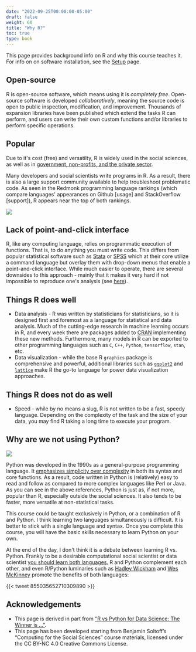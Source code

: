 ```yaml
---
date: "2022-09-25T00:00:00-05:00"
draft: false
weight: 60
title: "Why R?"
toc: true
type: book
---
```




This page provides background info on R and why this course teaches it. For info on on software installation, see the [Setup](https://computing-soc-sci.netlify.app/setup/) page.

## Open-source

R is open-source software, which means using it is *completely free*. Open-source software is developed *collaboratively*, meaning the source code is open to public inspection, modification, and improvement. Thousands of expansion libraries have been published which extend the tasks R can perform, and users can write their own custom functions and/or libraries to perform specific operations.

## Popular

Due to it's cost (free) and versatilty, R is widely used in the social sciences, as well as in [government, non-profits, and the private sector](http://spectrum.ieee.org/static/interactive-the-top-programming-languages-2016).

Many developers and social scientists write programs in R. As a result, there is also a large support community available to help troubleshoot problematic code. As seen in the Redmonk programming language rankings (which compare languages' appearances on Github [usage] and StackOverflow [support]), R appears near the top of both rankings.

[![](/img/lang.rank_.618-1-1024x708.png)](https://redmonk.com/sogrady/2018/08/10/language-rankings-6-18/)

## Lack of point-and-click interface

R, like any computing language, relies on programmatic execution of functions. That is, to do anything you must write code. This differs from popular statistical software such as [Stata](http://www.stata.com/) or [SPSS](http://www.ibm.com/analytics/us/en/technology/spss/) which at their core utilize a command language but overlay them with drop-down menus that enable a point-and-click interface. While much easier to operate, there are several downsides to this approach - mainly that it makes it very hard if not impossible to reproduce one's analysis (see [here](https://web.stanford.edu/~gentzkow/research/CodeAndData.pdf)).

## Things R does well

* Data analysis - R was written by statisticians for statisticians, so it is designed first and foremost as a language for statistical and data analysis. Much of the cutting-edge research in machine learning occurs in R, and every week there are packages added to [CRAN](https://cran.r-project.org/) implementing these new methods. Furthermore, many models in R can be exported to other programming languages such as `C`, `C++`, `Python`, `tensorflow`, `stan`, etc.
* Data visualization - while the base R `graphics` package is comprehensive and powerful, additional libraries such as [`ggplot2`](http://docs.ggplot2.org/current/) and [`lattice`](https://cran.r-project.org/web/packages/lattice/index.html) make R the go-to language for power data visualization approaches.

## Things R does not do as well

* Speed - while by no means a slug, R is not written to be a fast, speedy language. Depending on the complexity of the task and the size of your data, you may find R taking a long time to execute your program.

## Why are we not using Python?

[![](/img/xkcd_python.png)](https://xkcd.com/353/)

Python was developed in the 1990s as a general-purpose programming language. It [emphasizes simplicity over complexity](https://en.wikipedia.org/wiki/Zen_of_Python) in both its syntax and core functions. As a result, code written in Python is (relatively) easy to read and follow as compared to more complex languages like Perl or Java. As you can see in the above references, Python is just as, if not more, popular than R, especially outside the social sciences. It also tends to be faster, more versatile at non-statistical tasks.

This course could be taught exclusively in Python, or a combination of R and Python. I think learning two languages simultaneously is  difficult. It is better to stick with a single language and syntax. Once you complete this course, you will have the basic skills necessary to learn Python on your own.

At the end of the day, I don't think it is a debate between learning R vs. Python. Frankly to be a desirable computational social scientist or data scientist [you should learn both languages.](https://blog.usejournal.com/python-vs-and-r-for-data-science-833b48ccc91d) R and Python complement each other, and even R/Python luminaries such as [Hadley Wickham](https://twitter.com/hadleywickham) and [Wes McKinney](https://ursalabs.org/) promote the benefits of both languages:

{{< tweet 855035652710309890 >}}

<!--
It does many things well, like R, but is perhaps better in some aspects:

* General computation - since Python is a general computational language, it is more versatile at non-statistical tasks and is a bit more popular outside the statistics community.
* Speed - because it is a general computing language, Python is optimized to be fast (assuming you write your code optimally). As your data becomes larger or more complex, you might find Python to be faster than R for your analytical needs.
* Workflow - since Python is a general-purpose language, you can build entire applications using it. R, not so much.

That said, there are also things it does not do as well as R:

* Visualizations - visual graphics libraries in Python are increasing in number and quality (see [`matplotlib`](http://matplotlib.org/), [`pygal`](http://www.pygal.org/en/stable/), and [`seaborn`](https://stanford.edu/~mwaskom/software/seaborn/)), but are still behind R in terms of comprehensiveness and ease of use. Of course, once you wish to create interactive and advanced information visualizations, you can also used more specialized software such as [Tableau](http://www.tableau.com/) or [D3](https://d3js.org/).
* Add-on libraries - previously Python was criticized for its lack of libraries to perform statistical analysis and data manipulation, especially relative to the plethora of libraries for R. In recent years Python has begun to catch up with libraries for scientific computing ([`numpy`](http://www.numpy.org/)), data analysis ([`pandas`](http://pandas.pydata.org/)), and machine learning ([`scikit-learn`](http://scikit-learn.org/stable/)). However

-->

## Acknowledgements

* This page is derived in part from ["R vs Python for Data Science: The Winner is …"](http://www.kdnuggets.com/2015/05/r-vs-python-data-science.html).
* This page has been developed starting from Benjamin Soltoff’s “Computing for the Social Sciences” course materials, licensed under the CC BY-NC 4.0 Creative Commons License.

